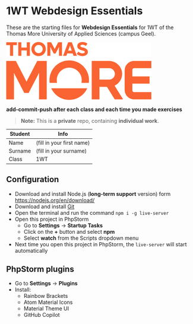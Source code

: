 
# 1WT Webdesign Essentials
These are the starting files for **Webdesign Essentials** for 1WT of the Thomas More University of Applied Sciences (campus Geel).

![Thomas More University of Applied Sciences](logo.png)

**add-commit-push after each class and each time you made exercises**

> **Note:** This is a **private** repo, containing **individual work**. 

| Student                | Info                                                                   |
|------------------------|------------------------------------------------------------------------|
| Name                   | (fill in your first name)                                              |
| Surname                | (fill in your surname)                                                 |
| Class                  | 1WT                                                                    |

## Configuration

- Download and install Node.js (**long-term support** version) form https://nodejs.org/en/download/
- Download and install [Git](https://git-scm.com/) 
- Open the terminal and run the command `npm i -g live-server`
- Open this project in PhpStorm
  - Go to **Settings** -> **Startup Tasks**
  - Click on the **+** button and select **npm**
  - Select **watch** from the Scripts dropdown menu
- Next time you open this project in PhpStorm, the `live-server` will start automatically

## PhpStorm plugins

- Go to **Settings** -> **Plugins**
- Install:
  - Rainbow Brackets
  - Atom Material Icons
  - Material Theme UI
  - GitHub Copilot
